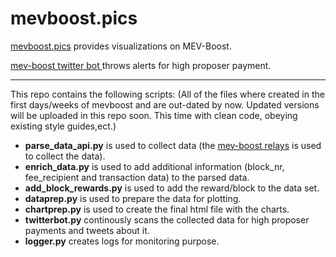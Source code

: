 # mevboost.pics
[mevboost.pics](https://mevboost.pics) provides visualizations on MEV-Boost.

[mev-boost twitter bot ](https://twitter.com/mevproposerbot) throws alerts for high proposer payment.

---





This repo contains the following scripts:
(All of the files where created in the first days/weeks of mevboost and are out-dated by now. Updated versions will be uploaded in this repo soon. This time with clean code, obeying existing style guides,ect.)

* **parse_data_api.py** is used to collect data (the [mev-boost relays](https://flashbots.notion.site/Relay-API-Spec-5fb0819366954962bc02e81cb33840f5) is used to collect the data).
* **enrich_data.py** is used to add additional information (block_nr, fee_recipient and transaction data) to the parsed data.
* **add_block_rewards.py** is used to add the reward/block to the data set.
* **dataprep.py** is used to prepare the data for plotting.
* **chartprep.py** is used to create the final html file with the charts.
* **twitterbot.py** continously scans the collected data for high proposer payments and tweets about it.
* **logger.py** creates logs for monitoring purpose.
